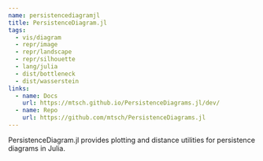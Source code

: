 ```yaml
---
name: persistencediagramjl
title: PersistenceDiagram.jl
tags:
  - vis/diagram
  - repr/image
  - repr/landscape
  - repr/silhouette
  - lang/julia
  - dist/bottleneck
  - dist/wasserstein
links:
  - name: Docs
	url: https://mtsch.github.io/PersistenceDiagrams.jl/dev/
  - name: Repo
	url: https://github.com/mtsch/PersistenceDiagrams.jl
---
```


PersistenceDiagram.jl provides plotting and distance utilities for persistence diagrams in Julia.
